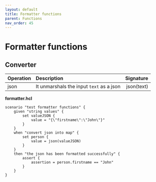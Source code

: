 ```yaml
---
layout: default
title: Formatter functions
parent: Functions
nav_order: 45
---
```


<link rel="stylesheet" href="../../../assets/css/custom.css">

# Formatter functions

## Converter

| Operation     | Description                                 | Signature  |
|:--------------|:--------------------------------------------|-----------:|
| json          | It unmarshals the input `text` as a json|   json(text)|


**formatter.hcl**
```hcl
scenario "test formatter functions" {
    given "string values" {
        set valueJSON {
            value = "{\"firstname\":\"John\"}"
        }
    }
    when "convert json into map" {
        set person {
            value = json(valueJSON)
        }
    }
    then "the json has been formatted successfully" {
        assert {
            assertion = person.firstname == "John"
        }
    }
}
```